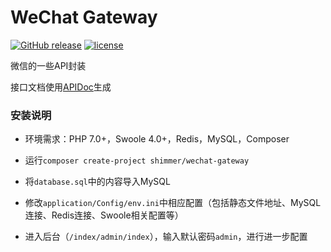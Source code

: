 # WeChat Gateway

[![GitHub release](https://img.shields.io/github/release/NeuShimmer/WeChatGateway.svg)](https://github.com/NeuShimmer/WeChatGateway/releases)
[![license](https://img.shields.io/github/license/NeuShimmer/WeChatGateway.svg)](https://github.com/NeuShimmer/WeChatGateway/blob/master/LICENSE)

微信的一些API封装

接口文档使用[APIDoc](http://apidocjs.com/)生成

### 安装说明

* 环境需求：PHP 7.0+，Swoole 4.0+，Redis，MySQL，Composer

* 运行`composer create-project shimmer/wechat-gateway`

* 将`database.sql`中的内容导入MySQL

* 修改`application/Config/env.ini`中相应配置（包括静态文件地址、MySQL连接、Redis连接、Swoole相关配置等）

* 进入后台（`/index/admin/index`），输入默认密码`admin`，进行进一步配置
